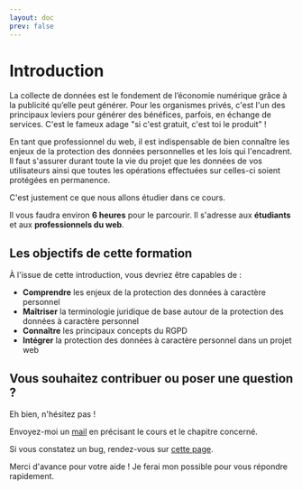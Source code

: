 ```yaml
---
layout: doc
prev: false
---
```


# Introduction

La collecte de données est le fondement de l’économie numérique grâce à la publicité qu’elle peut générer.
Pour les organismes privés, c'est l'un des principaux leviers pour générer des bénéfices, parfois, en échange de services.
C'est le fameux adage "si c'est gratuit, c'est toi le produit" !

En tant que professionnel du web, il est indispensable de bien connaître les enjeux de la protection des données personnelles
et les lois qui l'encadrent. Il faut s'assurer durant toute la vie du projet que les données de vos
utilisateurs ainsi que toutes les opérations effectuées sur celles-ci soient protégées en permanence.

C'est justement ce que nous allons étudier dans ce cours.

Il vous faudra environ **6 heures** pour le parcourir.
Il s'adresse aux **étudiants** et aux **professionnels du web**.

## Les objectifs de cette formation

À l'issue de cette introduction, vous devriez être capables de :

- **Comprendre** les enjeux de la protection des données à caractère personnel
- **Maîtriser** la terminologie juridique de base autour de la protection des données à caractère personnel
- **Connaître** les principaux concepts du RGPD
- **Intégrer** la protection des données à caractère personnel dans un projet web

## Vous souhaitez contribuer ou poser une question ?

Eh bien, n'hésitez pas !

Envoyez-moi un [mail](mailto:paulinegilg@protonmail.com) en précisant le cours et le chapitre concerné.

Si vous constatez un bug, rendez-vous sur [cette page](/fr/bug).

Merci d'avance pour votre aide ! Je ferai mon possible pour vous répondre rapidement.